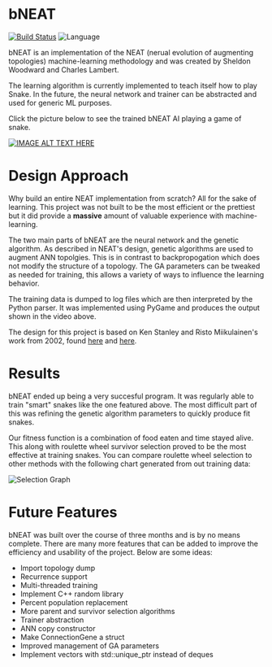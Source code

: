 # bNEAT
[![Build Status](https://travis-ci.org/sheldonkwoodward/bNEAT.svg?branch=master)](https://travis-ci.org/sheldonkwoodward/bNEAT)
![Language](https://img.shields.io/badge/language-C%2B%2B17-orange.svg)

bNEAT is an implementation of the NEAT (nerual evolution of augmenting topologies) machine-learning methodology and was created by Sheldon Woodward and Charles Lambert. 

The learning algorithm is currently implemented to teach itself how to play Snake. In the future, the neural network and trainer can be abstracted and used for generic ML purposes.

Click the picture below to see the trained bNEAT AI playing a game of snake. 

[![IMAGE ALT TEXT HERE](https://i.imgur.com/b16uInR.png)](https://www.youtube.com/watch?v=S4cb9tJu4vs)

# Design Approach
Why build an entire NEAT implementation from scratch? All for the sake of learning. This project was not built to be the most efficient or the prettiest but it did provide a **massive** amount of valuable experience with machine-learning.

The two main parts of bNEAT are the neural network and the genetic algorithm. As described in NEAT's design, genetic algorithms are used to augment ANN topolgies. This is in contrast to backpropogation which does not modify the structure of a topology. The GA parameters can be tweaked as needed for training, this allows a variety of ways to influence the learning behavior.

The training data is dumped to log files which are then interpreted by the Python parser. It was implemented using PyGame and produces the output shown in the video above.

The design for this project is based on Ken Stanley and Risto Miikulainen's work from
2002, found [here](http://nn.cs.utexas.edu/downloads/papers/stanley.gecco02_1.pdf) and [here](http://nn.cs.utexas.edu/downloads/papers/stanley.ec02.pdf).

# Results
bNEAT ended up being a very succesful program. It was regularly able to train "smart" snakes like the one featured above. The most difficult part of this was refining the genetic algorithm parameters to quickly produce fit snakes.

Our fitness function is a combination of food eaten and time stayed alive. This along with roulette wheel survivor selection proved to be the most effective at training snakes. You can compare roulette wheel selection to other methods with the following chart generated from out training data:

![Selection Graph](https://i.imgur.com/Wb55DFw.png)

# Future Features
bNEAT was built over the course of three months and is by no means complete. There are many more features that can be added to improve the efficiency and usability of the project. Below are some ideas:

- Import topology dump
- Recurrence support
- Multi-threaded training
- Implement C++ random library
- Percent population replacement
- More parent and survivor selection algorithms
- Trainer abstraction
- ANN copy constructor
- Make ConnectionGene a struct
- Improved management of GA parameters
- Implement vectors with std::unique_ptr instead of deques
